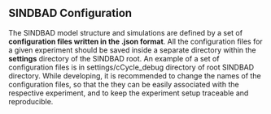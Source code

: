 ## SINDBAD Configuration 

The SINDBAD model structure and simulations are defined by a set of **configuration files written in the .json format**. All the configuration files for a given experiment should be saved inside a separate directory within the **settings** directory of the SINDBAD root. An example of a set of configuration files is in settings/cCycle\_debug directory of root SINDBAD directory. While developing, it is recommended to change the names of the configuration files, so that the they can be easily associated with the respective experiment, and to keep the experiment setup traceable and reproducible. 


